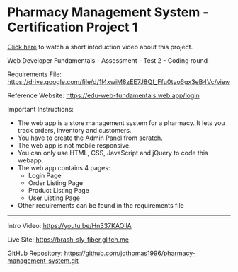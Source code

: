 # Pharmacy Management System - Certification Project 1

[Click here](https://youtu.be/Hn337KAOllA) to watch a short intoduction video about this project.

Web Developer Fundamentals - Assessment - Test 2 - Coding round

Requirements File: https://drive.google.com/file/d/1l4xwiM8zEE7J8Qf_Ffu0tyo6gx3eB4Vc/view

Reference Website: https://edu-web-fundamentals.web.app/login

Important Instructions:

- The web app is a store management system for a pharmacy. It lets you track orders, inventory and customers.
- You have to create the Admin Panel from scratch.
- The web app is not mobile responsive.
- You can only use HTML, CSS, JavaScript and jQuery to code this webapp.
- The web app contains 4 pages:
	- Login Page
	- Order Listing Page
	- Product Listing Page
	- User Listing Page
- Other requirements can be found in the requirements file

<hr>

Intro Video: https://youtu.be/Hn337KAOllA

Live Site: https://brash-sly-fiber.glitch.me

GitHub Repository: https://github.com/jothomas1996/pharmacy-management-system.git
